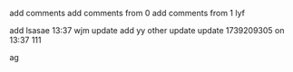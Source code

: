 add comments
add comments from 0
add comments from 1
lyf


add lsasae 13:37
wjm update
add yy
other update
update 1739209305 on 13:37 111


ag

